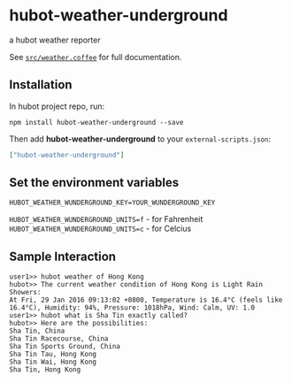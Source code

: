 # hubot-weather-underground

a hubot weather reporter

See [`src/weather.coffee`](src/weather.coffee) for full documentation.

## Installation

In hubot project repo, run:

`npm install hubot-weather-underground --save`

Then add **hubot-weather-underground** to your `external-scripts.json`:

```json
["hubot-weather-underground"]
```

## Set the environment variables

`HUBOT_WEATHER_WUNDERGROUND_KEY=YOUR_WUNDERGROUND_KEY`

`HUBOT_WEATHER_WUNDERGROUND_UNITS=f` - for Fahrenheit
`HUBOT_WEATHER_WUNDERGROUND_UNITS=c` - for Celcius

## Sample Interaction

```
user1>> hubot weather of Hong Kong
hubot>> The current weather condition of Hong Kong is Light Rain Showers:
At Fri, 29 Jan 2016 09:13:02 +0800, Temperature is 16.4°C (feels like 16.4°C), Humidity: 94%, Pressure: 1018hPa, Wind: Calm, UV: 1.0
user1>> hubot what is Sha Tin exactly called?
hubot>> Here are the possibilities:
Sha Tin, China
Sha Tin Racecourse, China
Sha Tin Sports Ground, China
Sha Tin Tau, Hong Kong
Sha Tin Wai, Hong Kong
Sha Tin, Hong Kong
```
